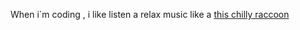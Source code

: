 When i`m coding , i like listen a relax music like a [this chilly raccoon](https://www.youtube.com/watch?v=7NOSDKb0HlU)
